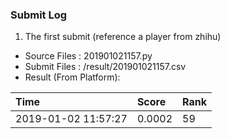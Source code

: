 ### Submit Log

1. The first submit (reference a player from zhihu)
- Source Files : 201901021157.py
- Submit Files : /result/201901021157.csv
- Result (From Platform):

|Time|Score|Rank|
|:----    |:-------    |:--- |
|2019-01-02 11:57:27 |0.0002   |59	|	





